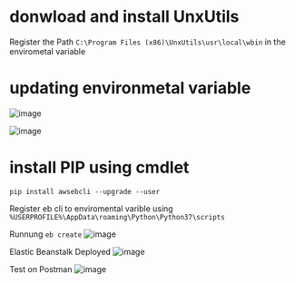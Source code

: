 
# donwload and install UnxUtils
Register the Path `C:\Program Files (x86)\UnxUtils\usr\local\wbin` in the envirometal variable

# updating environmetal variable
![image](https://user-images.githubusercontent.com/5302985/186998664-d49895ee-1358-4f34-855b-9d130dd69322.png)

![image](https://user-images.githubusercontent.com/5302985/186998864-e785ffd6-29c5-4de1-a2e8-98209269937c.png)

# install PIP using cmdlet 
`pip install awsebcli --upgrade --user`

Register eb cli to enviromental varible using `%USERPROFILE%\AppData\roaming\Python\Python37\scripts`

Runnung `eb create`
![image](https://user-images.githubusercontent.com/5302985/187049071-52534f75-a1ca-47f5-b2a5-242b28b9f266.png)

Elastic Beanstalk Deployed
![image](https://user-images.githubusercontent.com/5302985/187049214-1a6c23c5-2b89-40c1-b22a-51d87b6292af.png)


Test on Postman
![image](https://user-images.githubusercontent.com/5302985/187050303-fa0be19f-bef4-428c-bdb6-3a0c3f1951c8.png)
